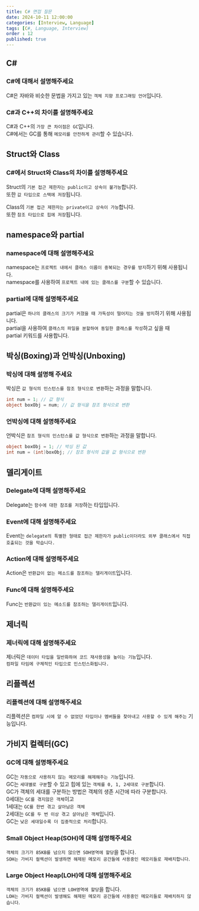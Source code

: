 ```yaml
---
title: C# 면접 질문
date: 2024-10-11 12:00:00
categories: [Interview, Language]
tags: [C#, Language, Interview]
order : 12
published: true
---
```


## C#

### C#에 대해서 설명해주세요

C#은 자바와 비슷한 문법을 가지고 있는 `객체 지향 프로그래밍 언어`입니다.

### C#과 C++의 차이를 설명해주세요

C#과 C++의 `가장 큰 차이점은 GC`입니다.  
C#에서는 GC를 통해 `메모리를 안전하게 관리`할 수 있습니다.

## Struct와 Class

### C#에서 Struct와 Class의 차이를 설명해주세요

Struct의 `기본 접근 제한자는 public이고 상속이 불가능`합니다.   
또한 `값 타입으로 스택에 저장`됩니다.

Class의 `기본 접근 제한자는 private이고 상속이 가능`합니다.   
또한 `참조 타입으로 힙에 저장`됩니다.

## namespace와 partial 

### namespace에 대해 설명해주세요

namespace는 `프로젝트 내에서 클래스 이름이 중복되는 경우를 방지`하기 위해 사용됩니다.  
namespace를 사용하여 `프로젝트 내에 있는 클래스를 구분`할 수 있습니다.

### partial에 대해 설명해주세요

partial은 `하나의 클래스의 크기가 커졌을 때 가독성이 떨어지는 것을 방지`하기 위해 사용됩니다.  
partial을 사용하여 `클래스의 파일을 분할하여 동일한 클래스를 작성`하고 싶을 때   
partial 키워드를 사용합니다.

## 박싱(Boxing)과 언박싱(Unboxing)

### 박싱에 대해 설명해 주세요

박싱은 `값 형식의 인스턴스를 참조 형식으로 변환`하는 과정을 말합니다.  

```cs
int num = 1; // 값 형식
object boxObj = num; // 값 형식을 참조 형식으로 변환
```

### 언박싱에 대해 설명해주세요

언박식은 `참조 형식의 인스턴스를 값 형식으로 변환`하는 과정을 말합니다.

```cs
object boxObj = 1; // 박싱 된 값
int num = (int)boxObj; // 참조 형식의 값을 값 형식으로 변환
```

## 델리게이트

### Delegate에 대해 설명해주세요

Delegate는 `함수에 대한 참조를 저장`하는 타입입니다.  

### Event에 대해 설명해주세요

Event는 `delegate의 특별한 형태로 접근 제한자가 public이더라도 외부 클래스에서 직접 호출되는 것을 막습니다.`

### Action에 대해 설명해주세요

Action은 `반환값이 없는 메소드를 참조하는 델리게이트`입니다.

### Func에 대해 설명해주세요

Func는 `반환값이 있는 메소드를 참조하는 델리게이트`입니다.

## 제너릭

### 제너릭에 대해 설명해주세요

제너릭은 `데이터 타입을 일반화하여 코드 재사용성을 높이는 기능`입니다.  
`컴파일 타임에 구체적인 타입으로 인스턴스화됩니다.`

## 리플렉션

### 리플렉션에 대해 설명해주세요

리플렉션은 `컴파일 시에 알 수 없었던 타입이나 멤버들을 찾아내고 사용할 수 있게 해주는` 기능입니다.

## 가비지 컬렉터(GC)

### GC에 대해 설명해주세요

GC는 `자동으로 사용하지 않는 메모리를 해제해주는 기능`입니다.  
GC는 `세대별로 구분`할 수 있고 힙에 있는 `객체를 0, 1, 2세대로 구분`합니다.  
GC가 객체의 세대를 구분하는 방법은 객체의 생존 시간에 따라 구분합니다.  
0세대는 `GC를 겪지않은 객체`이고  
1세대는 `GC를 한번 겪고 살아남은 객체`   
2세대는 `GC를 두 번 이상 겪고 살아남은 객체`입니다.   
GC는 `낮은 세대일수록 더 집중적으로 처리`합니다.

### Small Object Heap(SOH)에 대해 설명해주세요

`객체의 크기가 85KB를 넘으지 않으면 SOH영역에 할당`을 합니다.  
`SOH는 가비지 컬렉션이 발생하면 해제된 메모리 공간들에 사용중인 메모리들로 재배치합니다`.

### Large Object Heap(LOH)에 대해 설명해주세요

`객체의 크기가 85KB를 넘으면 LOH영역에 할당`을 합니다.  
`LOH는 가비지 컬렉션이 발생해도 해제된 메모리 공간들에 사용중인 메모리들로 재배치하지 않습니다`.
